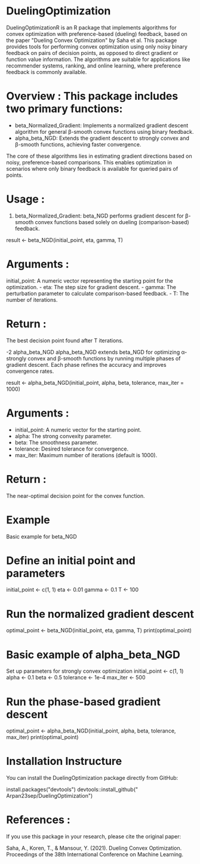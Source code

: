 # DuelingOptimization

DuelingOptimizationR is an R package that implements algorithms for convex optimization with preference-based (dueling) feedback, based on the paper "Dueling Convex Optimization" by Saha et al. This package provides tools for performing convex optimization using only noisy binary feedback on pairs of decision points, as opposed to direct gradient or function value information. The algorithms are suitable for applications like recommender systems, ranking, and online learning, where preference feedback is commonly available.

# Overview : This package includes two primary functions:

-   beta_Normalized_Gradient: Implements a normalized gradient descent algorithm for general β-smooth convex functions using binary feedback.
-   alpha_beta_NGD: Extends the gradient descent to strongly convex and β-smooth functions, achieving faster convergence.

The core of these algorithms lies in estimating gradient directions based on noisy, preference-based comparisons. This enables optimization in scenarios where only binary feedback is available for queried pairs of points.

# Usage :

1.  beta_Normalized_Gradient: beta_NGD performs gradient descent for β-smooth convex functions based solely on dueling (comparison-based) feedback.

result \<- beta_NGD(initial_point, eta, gamma, T)

# Arguments :

initial_point: A numeric vector representing the starting point for the optimization. - eta: The step size for gradient descent. - gamma: The perturbation parameter to calculate comparison-based feedback. - T: The number of iterations.

# Return :

The best decision point found after T iterations.

-2 alpha_beta_NGD alpha_beta_NGD extends beta_NGD for optimizing α-strongly convex and β-smooth functions by running multiple phases of gradient descent. Each phase refines the accuracy and improves convergence rates.

result \<- alpha_beta_NGD(initial_point, alpha, beta, tolerance, max_iter = 1000)

# Arguments :

-   initial_point: A numeric vector for the starting point.
-   alpha: The strong convexity parameter.
-   beta: The smoothness parameter.
-   tolerance: Desired tolerance for convergence.
-   max_iter: Maximum number of iterations (default is 1000).

# Return :

The near-optimal decision point for the convex function.

# Example
Basic example for beta_NGD
# Define an initial point and parameters
initial_point <- c(1, 1)
eta <- 0.01
gamma <- 0.1
T <- 100

# Run the normalized gradient descent
optimal_point <- beta_NGD(initial_point, eta, gamma, T)
print(optimal_point)

# Basic example of alpha_beta_NGD
Set up parameters for strongly convex optimization
initial_point <- c(1, 1)
alpha <- 0.1
beta <- 0.5
tolerance <- 1e-4
max_iter <- 500

# Run the phase-based gradient descent
optimal_point <- alpha_beta_NGD(initial_point, alpha, beta, tolerance, max_iter)
print(optimal_point)

# Installation Instructure
You can install the DuelingOptimization package directly from GitHub:

install.packages("devtools")
devtools::install_github(" Arpan23sep/DuelingOptimization")


# References :

If you use this package in your research, please cite the original paper:

Saha, A., Koren, T., & Mansour, Y. (2021). Dueling Convex Optimization. Proceedings of the 38th International Conference on Machine Learning.
